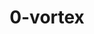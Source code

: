 ---
title: 0-vortex
github: https://github.com/0-vortex
mode: light
score: 95
transition: 3s
archetype:
- Innovative
- GIF
- Memes
- Github Actions
- Stats and Metrics
- Fancy Fonts
- Editor’s Choice
---